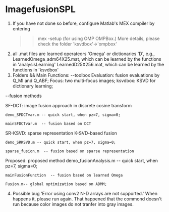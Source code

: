 # ImagefusionSPL
1. If you have not done so before, configure Matlab's MEX compiler by entering
    >> mex -setup 
   (for using OMP OMPBox.)
   More details, please check the folder 'ksvdbox'->'ompbox'
2. all .mat files are learned operateors 'Omega' or dictionaries 'D', 
   e.g., LearnedOmega_adm64X25.mat, which can be learned by the functions in 'analysisLearning'
         LearnedD25X256.mat, which can be learned by the functions in 'ksvdbox'
3. Folders && Main Functions:
--toolbox
    Evaluation: fusion evaluations by Q_MI and Q_ABF;
    Focus: two multi-focus images;
    ksvdbox: KSVD for dictionary learning;

--fusion methods

SF-DCT: image fusion approach in discrete cosine transform

    demo_SFDCTvar.m -- quick start, when pz=7, sigma=0;
    
    mainSFDCTvar.m  -- fusion based on DCT
    
SR-KSVD: sparse representation K-SVD-based fusion

    demo_SRKSVD.m -- quick start, when pz=7, sigma=0;
    
    sparse_fusion.m  -- fusion based on sparse representation
    
Proposed: proposed method
    demo_fusionAnalysis.m -- quick start, when pz=7, sigma=0;
    
    mainFusionFunction  -- fusion based on learned Omega
    
    Fusion.m-- global optimization based on ADMM;
    
   

4. Possible bug
'Error using conv2 N-D arrays are not supported.'  When happens it, please run again. 
That happened that the commond doesn't run because color images do not tranfer into gray images.

